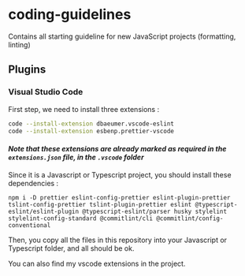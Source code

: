 # coding-guidelines

Contains all starting guideline for new JavaScript projects (formatting, linting)

## Plugins

### Visual Studio Code

First step, we need to install three extensions :

```bash
code --install-extension dbaeumer.vscode-eslint
code --install-extension esbenp.prettier-vscode
```

#### _Note that these extensions are already marked as required in the `extensions.json` file, in the `.vscode` folder_

Since it is a Javascript or Typescript project, you should install these dependencies :

```
npm i -D prettier eslint-config-prettier eslint-plugin-prettier tslint-config-prettier tslint-plugin-prettier eslint @typescript-eslint/eslint-plugin @typescript-eslint/parser husky stylelint stylelint-config-standard @commitlint/cli @commitlint/config-conventional 
```

Then, you copy all the files in this repository into your Javascript or Typescript folder, and all should be ok.

You can also find my vscode extensions in the project.
